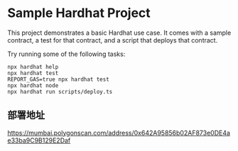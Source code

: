 # Sample Hardhat Project

This project demonstrates a basic Hardhat use case. It comes with a sample contract, a test for that contract, and a script that deploys that contract.

Try running some of the following tasks:

```shell
npx hardhat help
npx hardhat test
REPORT_GAS=true npx hardhat test
npx hardhat node
npx hardhat run scripts/deploy.ts
```


## 部署地址

https://mumbai.polygonscan.com/address/0x642A95856b02AF873e0DE4ae33ba9C9B129E2Daf


